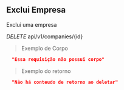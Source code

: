 ## Exclui Empresa

Exclui uma empresa


<div class="api-endpoint">
  <div class="endpoint-data">
    <i class="label label-get">DELETE</i>
     api/v1/companies/{id}
  </div>
</div>


> Exemplo de Corpo

```json
  "Essa requisição não possui corpo"
```

> Exemplo do retorno

```json
  "Não há conteudo de retorno ao deletar"
```
